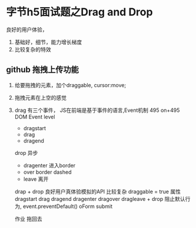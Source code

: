 # 字节h5面试题之Drag and Drop
良好的用户体验，
1. 基础好，细节，能力增长梯度
2. 比较复杂的特效

## github 拖拽上传功能
1. 给要拖拽的元素，加个draggable, cursor:move;
2. 拖拽元素在上空的感觉
3. drag 有三个事件，
    JS在前端是基于事件的语言,Event机制 495
    on+495 DOM Event level
    - dragstart
    - drag
    - dragend

    drop 异步
    - dragenter 进入border
    - over border dashed
    - leave 离开

    drap + drop 良好用户真体验模拟的API 比较复杂
    draggable = true 属性
    dragstart drag dragend
    dragenter dragover dragleave + drop
    阻止默认行为,   event.preventDefault()
    oForm submit

    作业 拖回去 